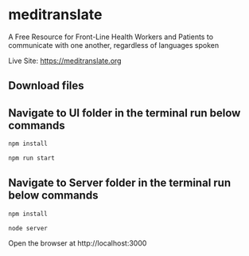 # meditranslate
A Free Resource for Front-Line Health Workers and Patients to communicate with one another, regardless of languages spoken

Live Site: https://meditranslate.org


## Download files

## Navigate to UI folder in the terminal run below commands

```sh
npm install
```

```sh
npm run start
```

## Navigate to Server folder in the terminal run below commands

```sh
npm install
```

```sh
node server
```
Open the browser at http://localhost:3000

